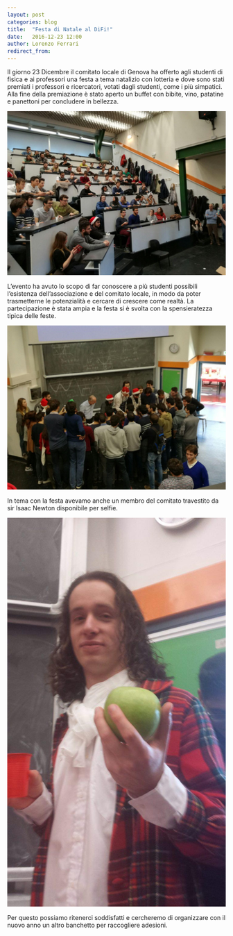```yaml
---
layout: post
categories: blog 
title:  "Festa di Natale al DiFi!"
date:   2016-12-23 12:00
author: Lorenzo Ferrari
redirect_from:
---
```


Il giorno 23 Dicembre il comitato locale di Genova ha offerto agli studenti di fisica e ai professori una festa a tema natalizio con lotteria e dove sono stati premiati i professori e ricercatori, votati dagli studenti, come i più simpatici. Alla fine della premiazione è stato aperto un buffet con bibite, vino, patatine e panettoni per concludere in bellezza.

![Foto 1](/img/eventilocali/2016-GE-natale/photo_2017-03-26_10-57-34.jpg)

L’evento ha avuto lo scopo di far conoscere a più studenti possibili l’esistenza dell’associazione e del comitato locale, in modo da poter trasmetterne le potenzialità e cercare di crescere come realtà.
La partecipazione è stata ampia e la festa si è svolta con la spensieratezza tipica delle feste.

![Foto 2](/img/eventilocali/2016-GE-natale/photo_2017-03-26_10-58-11.jpg)

In tema con la festa avevamo anche un membro del comitato travestito da sir Isaac Newton disponibile per selfie.

![Foto 3](/img/eventilocali/2016-GE-natale/photo_2017-03-26_10-58-34.jpg)

Per questo possiamo ritenerci soddisfatti e cercheremo di organizzare con il nuovo anno un altro banchetto per raccogliere adesioni.





